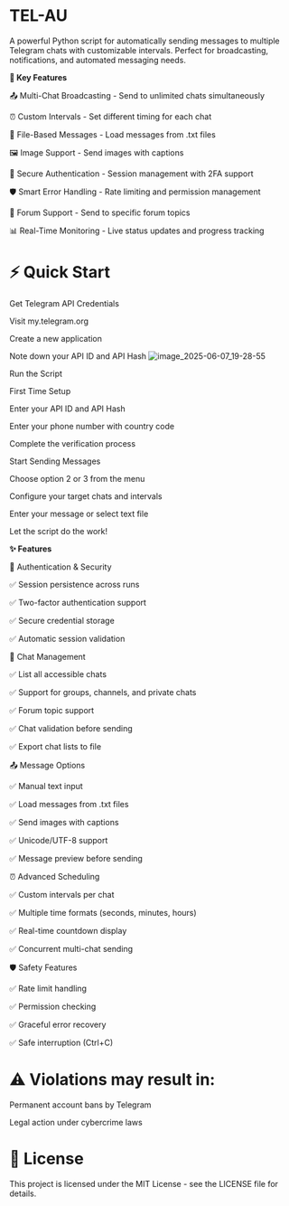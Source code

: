 # TEL-AU
A powerful Python script for automatically sending messages to multiple Telegram chats with customizable intervals. Perfect for broadcasting, notifications, and automated messaging needs.

**🌟 Key Features**

📤 Multi-Chat Broadcasting - Send to unlimited chats simultaneously

⏰ Custom Intervals - Set different timing for each chat

📁 File-Based Messages - Load messages from .txt files

🖼️ Image Support - Send images with captions

🔐 Secure Authentication - Session management with 2FA support

🛡️ Smart Error Handling - Rate limiting and permission management

🎯 Forum Support - Send to specific forum topics

📊 Real-Time Monitoring - Live status updates and progress tracking

# ⚡ Quick Start

Get Telegram API Credentials

Visit my.telegram.org

Create a new application

Note down your API ID and API Hash
![image_2025-06-07_19-28-55](https://github.com/user-attachments/assets/4caf747d-d11a-4d7f-91bb-7a0ad3bbbbf5)

Run the Script

First Time Setup

Enter your API ID and API Hash

Enter your phone number with country code

Complete the verification process


Start Sending Messages

Choose option 2 or 3 from the menu

Configure your target chats and intervals

Enter your message or select text file

Let the script do the work!



**✨ Features**

🔐 Authentication & Security

✅ Session persistence across runs

✅ Two-factor authentication support

✅ Secure credential storage

✅ Automatic session validation

💬 Chat Management

✅ List all accessible chats

✅ Support for groups, channels, and private chats

✅ Forum topic support

✅ Chat validation before sending

✅ Export chat lists to file

📤 Message Options

✅ Manual text input

✅ Load messages from .txt files

✅ Send images with captions

✅ Unicode/UTF-8 support

✅ Message preview before sending

⏰ Advanced Scheduling

✅ Custom intervals per chat

✅ Multiple time formats (seconds, minutes, hours)

✅ Real-time countdown display

✅ Concurrent multi-chat sending

🛡️ Safety Features

✅ Rate limit handling

✅ Permission checking

✅ Graceful error recovery

✅ Safe interruption (Ctrl+C)

# ⚠️ Violations may result in:

Permanent account bans by Telegram

Legal action under cybercrime laws

# 📜 License
This project is licensed under the MIT License - see the LICENSE file for details.

